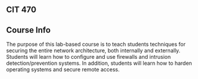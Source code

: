 ## CIT 470
## Course Info

The purpose of this lab-based course is to teach students techniques for securing the entire network architecture, both internally and externally.
Students will learn how to configure and use firewalls and intrusion detection/prevention systems.
In addition, students will learn how to harden operating systems and secure remote access.
